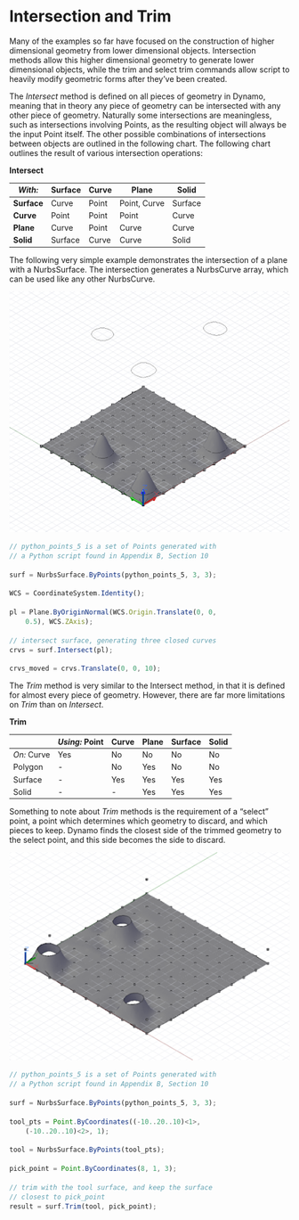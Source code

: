 # Intersection and Trim

Many of the examples so far have focused on the construction of higher dimensional geometry from lower dimensional objects. Intersection methods allow this higher dimensional geometry to generate lower dimensional objects, while the trim and select trim commands allow script to heavily modify geometric forms after they’ve been created.

The *Intersect* method is defined on all pieces of geometry in Dynamo, meaning that in theory any piece of geometry can be intersected with any other piece of geometry. Naturally some intersections are meaningless, such as intersections involving Points, as the resulting object will always be the input Point itself. The other possible combinations of intersections between objects are outlined in the following chart. The following chart outlines the result of various intersection operations:

**Intersect**

| *With:*   | Surface | Curve | Plane        | Solid   |
|---------|---------|-------|--------------|---------|
| **Surface** | Curve   | Point | Point, Curve | Surface |
| **Curve**   | Point   | Point | Point        | Curve   |
| **Plane**   | Curve   | Point | Curve        | Curve   |
| **Solid**   | Surface | Curve | Curve        | Solid   |

The following very simple example demonstrates the intersection of a plane with a NurbsSurface. The intersection generates a NurbsCurve array, which can be used like any other NurbsCurve.

![](images/B-8/IntersectionAndTrim_01.png)

```js
// python_points_5 is a set of Points generated with
// a Python script found in Appendix B, Section 10

surf = NurbsSurface.ByPoints(python_points_5, 3, 3);

WCS = CoordinateSystem.Identity();

pl = Plane.ByOriginNormal(WCS.Origin.Translate(0, 0,
    0.5), WCS.ZAxis);

// intersect surface, generating three closed curves
crvs = surf.Intersect(pl);

crvs_moved = crvs.Translate(0, 0, 10);
```

The *Trim* method is very similar to the Intersect method, in that it is defined for almost every piece of geometry. However, there are far more limitations on *Trim* than on *Intersect*.

**Trim**

|           | *Using:* Point | Curve | Plane | Surface | Solid |
|-----------|--------------|-------|-------|---------|-------|
| *On:* Curve | Yes          | No    | No    | No      | No    |
| Polygon   | -            | No    | Yes   | No      | No    |
| Surface   | -            | Yes   | Yes   | Yes     | Yes   |
| Solid     | -            | -     | Yes   | Yes     | Yes   |

Something to note about *Trim* methods is the requirement of a “select” point, a point which determines which geometry to discard, and which pieces to keep. Dynamo finds the closest side of the trimmed geometry to the select point, and this side becomes the side to discard.

![](images/B-8/IntersectionAndTrim_02.png)

```js
// python_points_5 is a set of Points generated with
// a Python script found in Appendix B, Section 10

surf = NurbsSurface.ByPoints(python_points_5, 3, 3);

tool_pts = Point.ByCoordinates((-10..20..10)<1>, 
    (-10..20..10)<2>, 1);

tool = NurbsSurface.ByPoints(tool_pts);

pick_point = Point.ByCoordinates(8, 1, 3);

// trim with the tool surface, and keep the surface
// closest to pick_point
result = surf.Trim(tool, pick_point);
```
